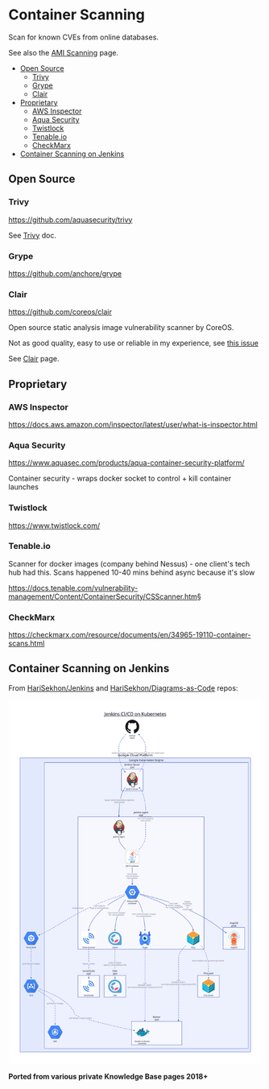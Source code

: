 # Container Scanning

Scan for known CVEs from online databases.

See also the [AMI Scanning](ami-scanning.md) page.

<!-- INDEX_START -->

- [Open Source](#open-source)
  - [Trivy](#trivy)
  - [Grype](#grype)
  - [Clair](#clair)
- [Proprietary](#proprietary)
  - [AWS Inspector](#aws-inspector)
  - [Aqua Security](#aqua-security)
  - [Twistlock](#twistlock)
  - [Tenable.io](#tenableio)
  - [CheckMarx](#checkmarx)
- [Container Scanning on Jenkins](#container-scanning-on-jenkins)

<!-- INDEX_END -->

## Open Source

### Trivy

<https://github.com/aquasecurity/trivy>

See [Trivy](trivy.md) doc.

### Grype

<https://github.com/anchore/grype>

### Clair

<https://github.com/coreos/clair>

Open source static analysis image vulnerability scanner by CoreOS.

Not as good quality, easy to use or reliable in my experience,
see [this issue](https://github.com/quay/clair/issues/1756)

See [Clair](clair.md) page.

## Proprietary

### AWS Inspector

<https://docs.aws.amazon.com/inspector/latest/user/what-is-inspector.html>

### Aqua Security

<https://www.aquasec.com/products/aqua-container-security-platform/>

Container security - wraps docker socket to control + kill container launches

### Twistlock

<https://www.twistlock.com/>

### Tenable.io

Scanner for docker images (company behind Nessus) - one client's tech hub had this. Scans happened 10-40 mins behind
  async because it's slow

<https://docs.tenable.com/vulnerability-management/Content/ContainerSecurity/CSScanner.htm>§

### CheckMarx

<https://checkmarx.com/resource/documents/en/34965-19110-container-scans.html>

## Container Scanning on Jenkins

From [HariSekhon/Jenkins](https://github.com/HariSekhon/Jenkins) and
[HariSekhon/Diagrams-as-Code](https://github.com/HariSekhon/Diagrams-as-Code#jenkins-cicd-on-kubernetes)
repos:

![](https://raw.githubusercontent.com/HariSekhon/Diagrams-as-Code/master/images/jenkins_kubernetes_cicd.svg)

**Ported from various private Knowledge Base pages 2018+**
